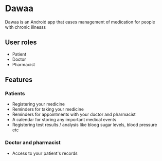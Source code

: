 # Dawaa

Dawaa is an Android app that eases management of medication for people with chronic illnesss

## User roles
 - Patient
 - Doctor
 - Pharmacist

## Features
  ### Patients
   - Registering your medicine
   - Reminders for taking your medicine
   - Reminders for appointments with your doctor and pharmacist
   - A calendar for storing any important medical events
   - Registering test results / analysis like bloog sugar levels, blood pressure etc
  
  ### Doctor and pharmacist
   - Access to your patient's records
   
